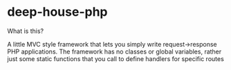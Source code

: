 deep-house-php
==============

What is this?

A little MVC style framework that lets you simply write request->response PHP applications.  The framework has no classes or global variables, rather just some static functions that you call to define handlers for specific routes
